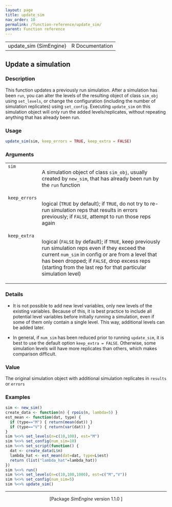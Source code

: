 ```yaml
---
layout: page
title: update_sim 
nav_order: 10 
permalink: /function-reference/update_sim/
parent: Function reference
---
```



<table width="100%" summary="page for update_sim {SimEngine}"><tr><td>update_sim {SimEngine}</td><td style="text-align: right;">R Documentation</td></tr></table>

<h2>Update a simulation</h2>

<h3>Description</h3>

<p>This function updates a previously run simulation. After a
simulation has been <span style='font-family:&quot;SFMono-Regular&quot;,Menlo,Consolas,Monospace; font-size:0.85em'>run</span>, you can alter the levels of the
resulting object of class <span style='font-family:&quot;SFMono-Regular&quot;,Menlo,Consolas,Monospace; font-size:0.85em'>sim_obj</span> using <span style='font-family:&quot;SFMono-Regular&quot;,Menlo,Consolas,Monospace; font-size:0.85em'>set_levels</span>,
or change the configuration (including the number of simulation
replicates) using <span style='font-family:&quot;SFMono-Regular&quot;,Menlo,Consolas,Monospace; font-size:0.85em'>set_config</span>. Executing <span style='font-family:&quot;SFMono-Regular&quot;,Menlo,Consolas,Monospace; font-size:0.85em'>update_sim</span> on
this simulation object will only run the added levels/replicates, without
repeating anything that has already been run.
</p>


<h3>Usage</h3>

```R
update_sim(sim, keep_errors = TRUE, keep_extra = FALSE)
```


<h3>Arguments</h3>

<table summary="R argblock">
<tr valign="top"><td><span style='font-family:&quot;SFMono-Regular&quot;,Menlo,Consolas,Monospace; font-size:0.85em'>sim</span></td>
<td>
<p>A simulation object of class <span style='font-family:&quot;SFMono-Regular&quot;,Menlo,Consolas,Monospace; font-size:0.85em'>sim_obj</span>, usually created by
<span style='font-family:&quot;SFMono-Regular&quot;,Menlo,Consolas,Monospace; font-size:0.85em'>new_sim</span>, that has already been run by the <span style='font-family:&quot;SFMono-Regular&quot;,Menlo,Consolas,Monospace; font-size:0.85em'>run</span>
function</p>
</td></tr>
<tr valign="top"><td><span style='font-family:&quot;SFMono-Regular&quot;,Menlo,Consolas,Monospace; font-size:0.85em'>keep_errors</span></td>
<td>
<p>logical (<span style='font-family:&quot;SFMono-Regular&quot;,Menlo,Consolas,Monospace; font-size:0.85em'>TRUE</span> by default); if <span style='font-family:&quot;SFMono-Regular&quot;,Menlo,Consolas,Monospace; font-size:0.85em'>TRUE</span>, do not
try to re-run simulation reps that results in errors previously; if
<span style='font-family:&quot;SFMono-Regular&quot;,Menlo,Consolas,Monospace; font-size:0.85em'>FALSE</span>, attempt to run those reps again</p>
</td></tr>
<tr valign="top"><td><span style='font-family:&quot;SFMono-Regular&quot;,Menlo,Consolas,Monospace; font-size:0.85em'>keep_extra</span></td>
<td>
<p>logical (<span style='font-family:&quot;SFMono-Regular&quot;,Menlo,Consolas,Monospace; font-size:0.85em'>FALSE</span> by default); if <span style='font-family:&quot;SFMono-Regular&quot;,Menlo,Consolas,Monospace; font-size:0.85em'>TRUE</span>, keep
previously run simulation reps even if they exceed the current
<span style='font-family:&quot;SFMono-Regular&quot;,Menlo,Consolas,Monospace; font-size:0.85em'>num_sim</span> in config or are from a level that has been dropped; if
<span style='font-family:&quot;SFMono-Regular&quot;,Menlo,Consolas,Monospace; font-size:0.85em'>FALSE</span>, drop excess reps (starting from the last rep for that
particular simulation level)</p>
</td></tr>
</table>


<h3>Details</h3>


<ul>
<li><p>It is not possible to add new level variables, only new levels of the
existing variables. Because of this, it is best practice to include all
potential level variables before initially running a simulation, even if
some of them only contain a single level. This way, additional levels can
be added later.
</p>
</li>
<li> <p>In general, if <span style='font-family:&quot;SFMono-Regular&quot;,Menlo,Consolas,Monospace; font-size:0.85em'>num_sim</span> has been reduced prior to running
<span style='font-family:&quot;SFMono-Regular&quot;,Menlo,Consolas,Monospace; font-size:0.85em'>update_sim</span>, it is best to use the default option
<span style='font-family:&quot;SFMono-Regular&quot;,Menlo,Consolas,Monospace; font-size:0.85em'>keep_extra = FALSE</span>. Otherwise, some simulation levels will have more
replicates than others, which makes comparison difficult.
</p>
</li></ul>



<h3>Value</h3>

<p>The original simulation object with additional simulation replicates
in <span style='font-family:&quot;SFMono-Regular&quot;,Menlo,Consolas,Monospace; font-size:0.85em'>results</span> or <span style='font-family:&quot;SFMono-Regular&quot;,Menlo,Consolas,Monospace; font-size:0.85em'>errors</span>
</p>


<h3>Examples</h3>

```R
sim <- new_sim()
create_data <- function(n) { rpois(n, lambda=5) }
est_mean <- function(dat, type) {
  if (type=="M") { return(mean(dat)) }
  if (type=="V") { return(var(dat)) }
}
sim %<>% set_levels(n=c(10,100), est="M")
sim %<>% set_config(num_sim=10)
sim %<>% set_script(function() {
  dat <- create_data(L$n)
  lambda_hat <- est_mean(dat=dat, type=L$est)
  return (list("lambda_hat"=lambda_hat))
})
sim %<>% run()
sim %<>% set_levels(n=c(10,100,1000), est=c("M","V"))
sim %<>% set_config(num_sim=5)
sim %<>% update_sim()
```

<hr /><div style="text-align: center;">[Package <em>SimEngine</em> version 1.1.0 ]</div>
